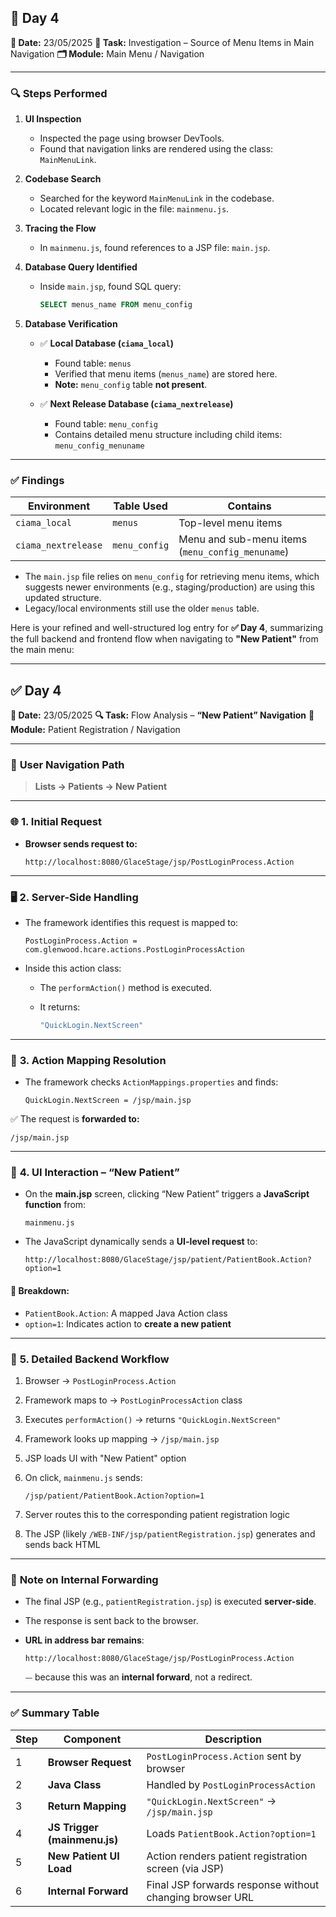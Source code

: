 
## 📝 **Day 4**

**📅 Date:** 23/05/2025
**🔧 Task:** Investigation – Source of Menu Items in Main Navigation
**🗂 Module:** Main Menu / Navigation


---


### 🔍 **Steps Performed**

1. **UI Inspection**

   * Inspected the page using browser DevTools.
   * Found that navigation links are rendered using the class: `MainMenuLink`.

2. **Codebase Search**

   * Searched for the keyword `MainMenuLink` in the codebase.
   * Located relevant logic in the file: `mainmenu.js`.

3. **Tracing the Flow**

   * In `mainmenu.js`, found references to a JSP file: `main.jsp`.

4. **Database Query Identified**

   * Inside `main.jsp`, found SQL query:

     ```sql
     SELECT menus_name FROM menu_config
     ```

5. **Database Verification**

   * ✅ **Local Database (`ciama_local`)**

     * Found table: `menus`
     * Verified that menu items (`menus_name`) are stored here.
     * **Note:** `menu_config` table **not present**.
   * ✅ **Next Release Database (`ciama_nextrelease`)**

     * Found table: `menu_config`
     * Contains detailed menu structure including child items: `menu_config_menuname`

---

### ✅ **Findings**

| Environment         | Table Used    | Contains                                         |
| ------------------- | ------------- | ------------------------------------------------ |
| `ciama_local`       | `menus`       | Top-level menu items                             |
| `ciama_nextrelease` | `menu_config` | Menu and sub-menu items (`menu_config_menuname`) |

* The `main.jsp` file relies on `menu_config` for retrieving menu items, which suggests newer environments (e.g., staging/production) are using this updated structure.
* Legacy/local environments still use the older `menus` table.


Here is your refined and well-structured log entry for **✅ Day 4**, summarizing the full backend and frontend flow when navigating to **"New Patient"** from the main menu:

---

## ✅ **Day 4**

**📅 Date:** 23/05/2025
**🔍 Task:** Flow Analysis – **“New Patient” Navigation**
**📂 Module:** Patient Registration / Navigation

---

### 🧭 **User Navigation Path**

> **Lists → Patients → New Patient**

---

### 🌐 **1. Initial Request**

* **Browser sends request to:**

  ```url
  http://localhost:8080/GlaceStage/jsp/PostLoginProcess.Action
  ```

---

### 🖥️ **2. Server-Side Handling**

* The framework identifies this request is mapped to:

  ```properties
  PostLoginProcess.Action = com.glenwood.hcare.actions.PostLoginProcessAction
  ```

* Inside this action class:

  * The `performAction()` method is executed.
  * It returns:

    ```java
    "QuickLogin.NextScreen"
    ```

---

### 🔁 **3. Action Mapping Resolution**

* The framework checks `ActionMappings.properties` and finds:

  ```properties
  QuickLogin.NextScreen = /jsp/main.jsp
  ```

✅ The request is **forwarded to:**

```url
/jsp/main.jsp
```

---

### 🧩 **4. UI Interaction – “New Patient”**

* On the **main.jsp** screen, clicking “New Patient” triggers a **JavaScript function** from:

  ```
  mainmenu.js
  ```

* The JavaScript dynamically sends a **UI-level request** to:

  ```url
  http://localhost:8080/GlaceStage/jsp/patient/PatientBook.Action?option=1
  ```

#### 🎯 Breakdown:

* `PatientBook.Action`: A mapped Java Action class
* `option=1`: Indicates action to **create a new patient**

---

### 🧠 **5. Detailed Backend Workflow**

1. Browser → `PostLoginProcess.Action`
2. Framework maps to → `PostLoginProcessAction` class
3. Executes `performAction()` → returns `"QuickLogin.NextScreen"`
4. Framework looks up mapping → `/jsp/main.jsp`
5. JSP loads UI with "New Patient" option
6. On click, `mainmenu.js` sends:

   ```url
   /jsp/patient/PatientBook.Action?option=1
   ```
7. Server routes this to the corresponding patient registration logic
8. The JSP (likely `/WEB-INF/jsp/patientRegistration.jsp`) generates and sends back HTML

---

### 📌 **Note on Internal Forwarding**

* The final JSP (e.g., `patientRegistration.jsp`) is executed **server-side**.
* The response is sent back to the browser.
* **URL in address bar remains**:

  ```url
  http://localhost:8080/GlaceStage/jsp/PostLoginProcess.Action
  ```

  ⏤ because this was an **internal forward**, not a redirect.

---

### ✅ **Summary Table**

| Step | Component                    | Description                                              |
| ---- | ---------------------------- | -------------------------------------------------------- |
| 1    | **Browser Request**          | `PostLoginProcess.Action` sent by browser                |
| 2    | **Java Class**               | Handled by `PostLoginProcessAction`                      |
| 3    | **Return Mapping**           | `"QuickLogin.NextScreen"` → `/jsp/main.jsp`              |
| 4    | **JS Trigger (mainmenu.js)** | Loads `PatientBook.Action?option=1`                      |
| 5    | **New Patient UI Load**      | Action renders patient registration screen (via JSP)     |
| 6    | **Internal Forward**         | Final JSP forwards response without changing browser URL |
